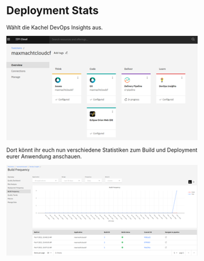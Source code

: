 # Deployment Stats

Wählt die Kachel DevOps Insights aus.

![](../../../.gitbook/assets/image%20%2847%29.png)

Dort könnt ihr euch nun verschiedene Statistiken zum Build und Deployment eurer Anwendung anschauen.



![](../../../.gitbook/assets/image%20%2852%29.png)



